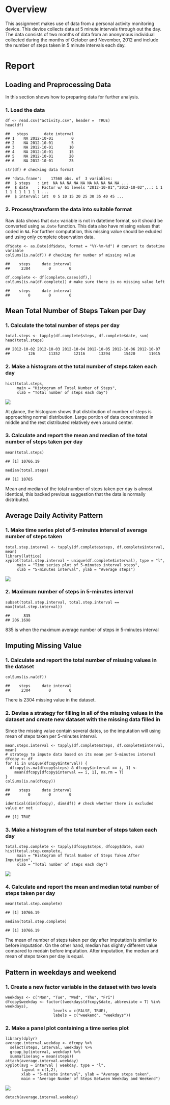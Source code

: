 **Overview**
============

This assignment makes use of data from a personal activity monitoring
device. This device collects data at 5 minute intervals through out the
day. The data consists of two months of data from an anonymous
individual collected during the months of October and November, 2012 and
include the number of steps taken in 5 minute intervals each day.

**Report**
==========

Loading and Preprocessing Data
------------------------------

In this section shows how to preparing data for further analysis.

### 1. Load the data

    df <- read.csv("activity.csv", header =  TRUE)
    head(df)

    ##   steps       date interval
    ## 1    NA 2012-10-01        0
    ## 2    NA 2012-10-01        5
    ## 3    NA 2012-10-01       10
    ## 4    NA 2012-10-01       15
    ## 5    NA 2012-10-01       20
    ## 6    NA 2012-10-01       25

    str(df) # checking data format

    ## 'data.frame':    17568 obs. of  3 variables:
    ##  $ steps   : int  NA NA NA NA NA NA NA NA NA NA ...
    ##  $ date    : Factor w/ 61 levels "2012-10-01","2012-10-02",..: 1 1 1 1 1 1 1 1 1 1 ...
    ##  $ interval: int  0 5 10 15 20 25 30 35 40 45 ...

### 2. Process/transform the data into suitable format

Raw data shows that `date` variable is not in datetime format, so it
should be converted using `as.Date` function. This data also have
missing values that coded in `NA`. For further computation, this missing
value should be exluded and using only complete observation data.

    df$date <- as.Date(df$date, format = "%Y-%m-%d") # convert to datetime variable
    colSums(is.na(df)) # checking for number of missing value

    ##    steps     date interval 
    ##     2304        0        0

    df.complete <- df[complete.cases(df),]
    colSums(is.na(df.complete)) # make sure there is no missing value left

    ##    steps     date interval 
    ##        0        0        0

Mean Total Number of Steps Taken per Day
----------------------------------------

### 1. Calculate the total number of steps per day

    total.steps <- tapply(df.complete$steps, df.complete$date, sum)
    head(total.steps)

    ## 2012-10-02 2012-10-03 2012-10-04 2012-10-05 2012-10-06 2012-10-07 
    ##        126      11352      12116      13294      15420      11015

### 2. Make a histogram ot the total number of steps taken each day

    hist(total.steps, 
         main = "Histogram of Total Number of Steps", 
         xlab = "Total number of steps each day")

<img src="Peer_Assignment_1_Reproducible_files/figure-markdown_strict/unnamed-chunk-2-1.png" style="display: block; margin: auto;" />

At glance, the histogram shows that distribution of number of steps is
approaching normal distribution. Large portion of data concentrated in
middle and the rest distributed relatively even around center.

### 3. Calculate and report the mean and median of the total number of steps taken per day

    mean(total.steps)

    ## [1] 10766.19

    median(total.steps)

    ## [1] 10765

Mean and median of the total number of steps taken per day is almost
identical, this backed previous suggestion that the data is normally
distributed.

Average Daily Activity Pattern
------------------------------

### 1. Make time series plot of 5-minutes interval of average number of steps taken

    total.step.interval <- tapply(df.complete$steps, df.complete$interval, mean)
    library(lattice)
    xyplot(total.step.interval ~ unique(df.complete$interval), type = "l", 
         main = "Time series plot of 5-minutes interval steps",
         xlab = "5-minutes interval", ylab = "Average steps")

<img src="Peer_Assignment_1_Reproducible_files/figure-markdown_strict/unnamed-chunk-4-1.png" style="display: block; margin: auto;" />

### 2. Maximum number of steps in 5-minutes interval

    subset(total.step.interval, total.step.interval == max(total.step.interval))

    ##      835 
    ## 206.1698

835 is when the maximum average number of steps in 5-minutes interval

Imputing Missing Value
----------------------

### 1. Calculate and report the total number of missing values in the dataset

    colSums(is.na(df))

    ##    steps     date interval 
    ##     2304        0        0

There is 2304 missing value in the dataset.

### 2. Devise a strategy for filling in all of the missing values in the dataset and create new dataset with the missing data filled in

Since the missing value contain several dates, so the imputation will
using mean of steps taken per 5-minutes interval.

    mean.steps.interval <- tapply(df.complete$steps, df.complete$interval, mean)
    # strategy to impute data based on its mean per 5-minutes interval
    dfcopy <- df
    for (i in unique(dfcopy$interval)) {
      dfcopy[is.na(dfcopy$steps) & dfcopy$interval == i, 1] <- 
        mean(dfcopy[dfcopy$interval == i, 1], na.rm = T) 
    }
    colSums(is.na(dfcopy))

    ##    steps     date interval 
    ##        0        0        0

    identical(dim(dfcopy), dim(df)) # check whether there is excluded value or not

    ## [1] TRUE

### 3. Make a histogram of the total number of steps taken each day

    total.step.complete <- tapply(dfcopy$steps, dfcopy$date, sum)
    hist(total.step.complete, 
         main = "Histogram of Total Number of Steps Taken After Imputation",
         xlab = "Total number of steps each day")

<img src="Peer_Assignment_1_Reproducible_files/figure-markdown_strict/unnamed-chunk-8-1.png" style="display: block; margin: auto;" />

### 4. Calculate and report the mean and median total number of steps taken per day

    mean(total.step.complete)

    ## [1] 10766.19

    median(total.step.complete)

    ## [1] 10766.19

The mean of number of steps taken per day after imputation is similar to
before imputation. On the other hand, median has slightly different
value compared to medain before imputation. After imputation, the median
and mean of steps taken per day is equal.

Pattern in weekdays and weekend
-------------------------------

### 1. Create a new factor variable in the dataset with two levels

    weekdays <- c("Mon", "Tue", "Wed", "Thu", "Fri")
    dfcopy$weekday <- factor((weekdays(dfcopy$date, abbreviate = T) %in% weekdays), 
                         levels = c(FALSE, TRUE), 
                         labels = c("weekend", "weekdays"))

### 2. Make a panel plot containing a time series plot

    library(dplyr)
    average.interval.weekday <- dfcopy %>%
      select(steps, interval, weekday) %>%
      group_by(interval, weekday) %>%
      summarise(avg = mean(steps))
    attach(average.interval.weekday)
    xyplot(avg ~ interval | weekday, type = "l", 
           layout = c(1,2), 
           xlab = "5-minute interval", ylab = "Average steps taken",
           main = "Average Number of Steps Between Weekday and Weekend")

<img src="Peer_Assignment_1_Reproducible_files/figure-markdown_strict/unnamed-chunk-11-1.png" style="display: block; margin: auto;" />

    detach(average.interval.weekday)

